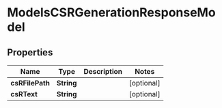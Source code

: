 

# ModelsCSRGenerationResponseModel


## Properties

| Name | Type | Description | Notes |
|------------ | ------------- | ------------- | -------------|
|**csRFilePath** | **String** |  |  [optional] |
|**csRText** | **String** |  |  [optional] |



